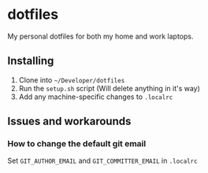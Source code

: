 # dotfiles
My personal dotfiles for both my home and work laptops.

## Installing
1. Clone into `~/Developer/dotfiles`
2. Run the `setup.sh` script (Will delete anything in it's way)
3. Add any machine-specific changes to `.localrc`

## Issues and workarounds

### How to change the default git email
Set `GIT_AUTHOR_EMAIL` and `GIT_COMMITTER_EMAIL` in `.localrc` 
